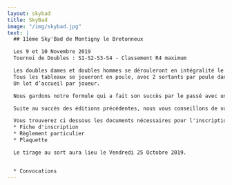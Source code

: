 ```yaml
---
layout: skybad
title: SkyBad
image: "/img/skybad.jpg"
text: |
  ## 11ème Sky'Bad de Montigny le Bretonneux

  Les 9 et 10 Novembre 2019
  Tournoi de Doubles : S1-S2-S3-S4 - Classement R4 maximum

  Les doubles dames et doubles hommes se dérouleront en intégralité le samedi et les mixtes le dimanche.
  Tous les tableaux se joueront en poule, avec 2 sortants par poule dans la mesure du possible.
  Un lot d’accueil par joueur.

  Nous gardons notre formule qui a fait son succès par le passé avec un super gymnase de 7 terrains, une salle d'échauffement pour être au top avant vos matchs, une belle buvette pour vous rassasier, un stand Larde pour vous équiper comme il se doit et d'autres surprises encore !

  Suite au succès des éditions précédentes, nous vous conseillons de vous inscrire le plus tôt possible, les premiers inscrits seront les premiers servis !

  Vous trouverez ci dessous les documents nécessaires pour l'inscription:
  * Fiche d'inscription
  * Règlement particulier
  * Plaquette

  Le tirage au sort aura lieu le Vendredi 25 Octobre 2019.


  * Convocations
---
```



